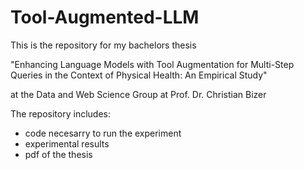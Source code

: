 # Tool-Augmented-LLM

This is the repository for my bachelors thesis

"Enhancing Language Models with Tool Augmentation for Multi-Step Queries in the Context of Physical Health: An Empirical Study"

at the Data and Web Science Group at Prof. Dr. Christian Bizer

The repository includes:
- code necesarry to run the experiment
- experimental results
- pdf of the thesis
